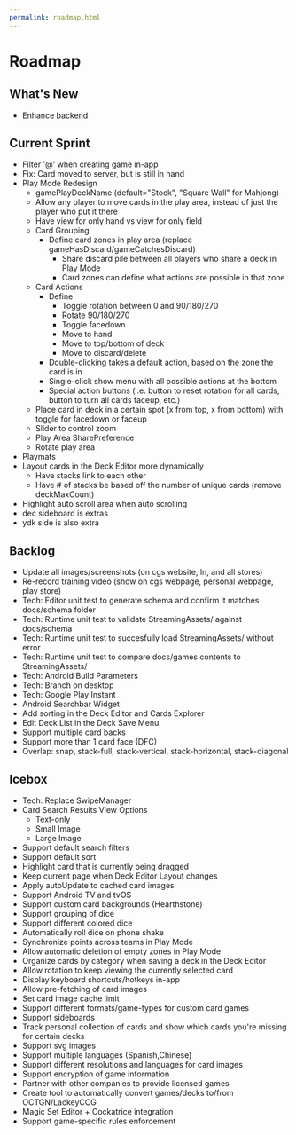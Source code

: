```yaml
---
permalink: roadmap.html
---
```


# Roadmap

## What's New
- Enhance backend

## Current Sprint
- Filter '@' when creating game in-app
- Fix: Card moved to server, but is still in hand
- Play Mode Redesign
  - gamePlayDeckName (default="Stock", "Square Wall" for Mahjong)
  - Allow any player to move cards in the play area, instead of just the player who put it there
  - Have view for only hand vs view for only field
  - Card Grouping
    - Define card zones in play area (replace gameHasDiscard/gameCatchesDiscard)
      - Share discard pile between all players who share a deck in Play Mode
      - Card zones can define what actions are possible in that zone
  - Card Actions
    - Define
      - Toggle rotation between 0 and 90/180/270
      - Rotate 90/180/270
      - Toggle facedown
      - Move to hand
      - Move to top/bottom of deck
      - Move to discard/delete
    - Double-clicking takes a default action, based on the zone the card is in
    - Single-click show menu with all possible actions at the bottom
    - Special action buttons (i.e. button to reset rotation for all cards, button to turn all cards faceup, etc.)
  - Place card in deck in a certain spot (x from top, x from bottom) with toggle for facedown or faceup
  - Slider to control zoom
  - Play Area SharePreference
  - Rotate play area
- Playmats
- Layout cards in the Deck Editor more dynamically
  - Have stacks link to each other
  - Have # of stacks be based off the number of unique cards (remove deckMaxCount)
- Highlight auto scroll area when auto scrolling
- dec sideboard is extras
- ydk side is also extra

## Backlog
- Update all images/screenshots (on cgs website, ln, and all stores)
- Re-record training video (show on cgs webpage, personal webpage, play store)
- Tech: Editor unit test to generate schema and confirm it matches docs/schema folder
- Tech: Runtime unit test to validate StreamingAssets/ against docs/schema
- Tech: Runtime unit test to succesfully load StreamingAssets/ without error
- Tech: Runtime unit test to compare docs/games contents to StreamingAssets/
- Tech: Android Build Parameters
- Tech: Branch on desktop
- Tech: Google Play Instant
- Android Searchbar Widget
- Add sorting in the Deck Editor and Cards Explorer
- Edit Deck List in the Deck Save Menu
- Support multiple card backs
- Support more than 1 card face (DFC)
- Overlap: snap, stack-full, stack-vertical, stack-horizontal, stack-diagonal

## Icebox
- Tech: Replace SwipeManager
- Card Search Results View Options
  - Text-only
  - Small Image
  - Large Image
- Support default search filters
- Support default sort
- Highlight card that is currently being dragged
- Keep current page when Deck Editor Layout changes
- Apply autoUpdate to cached card images
- Support Android TV and tvOS
- Support custom card backgrounds (Hearthstone)
- Support grouping of dice
- Support different colored dice
- Automatically roll dice on phone shake
- Synchronize points across teams in Play Mode
- Allow automatic deletion of empty zones in Play Mode
- Organize cards by category when saving a deck in the Deck Editor
- Allow rotation to keep viewing the currently selected card
- Display keyboard shortcuts/hotkeys in-app
- Allow pre-fetching of card images
- Set card image cache limit
- Support different formats/game-types for custom card games
- Support sideboards
- Track personal collection of cards and show which cards you're missing for certain decks
- Support svg images
- Support multiple languages (Spanish,Chinese)
- Support different resolutions and languages for card images
- Support encryption of game information
- Partner with other companies to provide licensed games
- Create tool to automatically convert games/decks to/from OCTGN/LackeyCCG
- Magic Set Editor + Cockatrice integration
- Support game-specific rules enforcement

